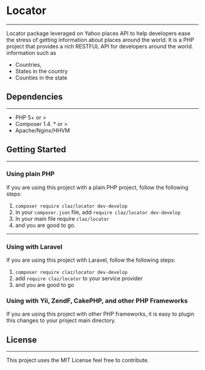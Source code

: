# Locator
---
Locator package leveraged on Yahoo places API to help developers ease the stress of getting information about places around the world. It is a PHP project that provides a rich RESTFUL API for developers around the world. information such as 
* Countries, 
* States in the country 
* Counties in the state
 
## Dependencies
--- 
* PHP 5+ or >  
* Composer 1.4. * or > 
* Apache/Nginx/HHVM

## Getting Started 
---
### Using plain PHP
If you are using this project with a plain PHP project, follow the following steps:
1. `composer require claz/locator dev-develop` 
2. In your `composer.json` file, add `require claz/locator dev-develop` 
3. In your main file require `claz/locator` 
4. and you are good to go. 
 --- 
### Using with Laravel 
If you are using this project with Laravel, follow the following steps:
1. `composer require claz/locator dev-develop` 
2.  add `require claz/locator` to your service provider 
3.  and you are good to go

### Using with Yii, ZendF, CakePHP, and other PHP Frameworks 
If you are using this project with other PHP frameworks, it is easy to plugin this changes to your project main directory.

## License 
--- 
This project uses the MIT License feel free to contribute.





